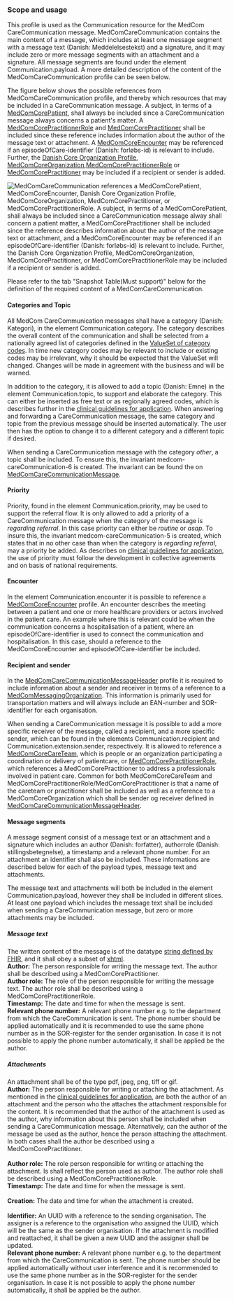 ### Scope and usage 
This profile is used as the Communication resource for the MedCom CareCommunication message. MedComCareCommunication contains the main content of a message, which includes at least one message segment with a message text (Danish: Meddelelsestekst) and a signature, and it may include zero or more message segments with an attachment and a signature. All message segments are found under the element Communication.payload. A more detailed description of the content of the MedComCareCommunication profile can be seen below. 

The figure below shows the possible references from MedComCareCommunication profile, and thereby which resources that may be included in a CareCommunication message. A subject, in terms of a [MedComCorePatient](https://medcomfhir.dk/ig/core/StructureDefinition-medcom-core-patient.html), shall always be included since a CareCommunication message always concerns a patient's matter. A [MedComCorePractitionerRole](https://medcomfhir.dk/ig/core/StructureDefinition-medcom-core-practitionerrole.html) and [MedComCorePractitioner](https://medcomfhir.dk/ig/core/StructureDefinition-medcom-core-practitioner.html) shall be included since these reference includes information about the author of the message text or attachment. A [MedComCoreEncounter](https://medcomfhir.dk/ig/core/StructureDefinition-medcom-core-encounter.html) may be referenced if an episodeOfCare-identifier (Danish: forløbs-id) is relevant to include. Further, the [Danish Core Organization Profile](https://hl7.dk/fhir/core/StructureDefinition-dk-core-organization.html), [MedComCoreOrganization](https://medcomfhir.dk/ig/core/StructureDefinition-medcom-core-organization.html),[MedComCorePractitionerRole](https://medcomfhir.dk/ig/core/StructureDefinition-medcom-core-practitionerrole.html) or [MedComCorePractitioner](https://medcomfhir.dk/ig/core/StructureDefinition-medcom-core-practitioner.html) may be included if a recipient or sender is added. 

<img alt="MedComCareCommunication references a MedComCorePatient, MedComCoreEncounter, Danish Core Organization Profile, MedComCoreOrganization, MedComCorePractitioner, or MedComCorePractitionerRole. A subject, in terms of a MedComCorePatient, shall always be included since a CareCommunication message alway shall concern a patient matter, a MedComCorePractitioner shall be included since the reference describes information about the author of the message text or attachment, and a MedComCoreEncounter may be referenced if an episodeOfCare-identifier (Danish: forløbs-id) is relevant to include. Further, the Danish Core Organization Profile, MedComCoreOrganization, MedComCorePractitioner, or MedComCorePractitionerRole may be included if a recipient or sender is added. " src="./carecommunication/CareCommunicationCommunication.svg" style="float:none; display:block; margin-left:auto; margin-right:auto;" />

Please refer to the tab "Snapshot Table(Must support)" below for the definition of the required content of a MedComCareCommunication.

#### Categories and Topic

All MedCom CareCommunication messages shall have a category (Danish: Kategori), in the element Communication.category. The category describes the overall content of the communication and shall be selected from a nationally agreed list of categories defined in the [ValueSet of category codes](https://medcomfhir.dk/ig/terminology/ValueSet-medcom-careCommunication-categories.html). In time new category codes may be relevant to include or existing codes may be irrelevant, why it should be expected that the ValueSet will changed. Changes will be made in agreement with the business and will be warned. 

In addition to the category, it is allowed to add a topic (Danish: Emne) in the element Communication.topic, to support and elaborate the category. This can either be inserted as free text or as regionally agreed codes, which is describes further in the [clinical guidelines for application](https://medcomdk.github.io/dk-medcom-carecommunication/#11-clinical-guidelines-for-application). When answering and forwarding a CareCommunication message, the same category and topic from the previous message should be inserted automatically. The user then has the option to change it to a different category and a different topic if desired.

When sending a CareCommunication message with the category *other*, a topic shall be included. To ensure this, the invariant medcom-careCommunication-6 is created. The invariant can be found the on [MedComCareCommunicationMessage](https://medcomfhir.dk/ig/carecommunication/StructureDefinition-medcom-careCommunication-message.html). 

#### Priority

Priority, found in the element Communication.priority, may be used to support the referral flow. It is only allowed to add a priority of a CareCommunication message when the category of the message is *regarding referral*. In this case priority can either be *routine* or *asap*. To insure this, the invariant medcom-careCommunication-5 is created, which states that in no other case than when the category is *regarding referral*, may a priority be added. As describes on [clinical guidelines for application](https://medcomdk.github.io/dk-medcom-carecommunication/#11-clinical-guidelines-for-application), the use of priority must follow the development in collective agreements and on basis of national requirements. 

#### Encounter 

In the element Communication.encounter it is possible to reference a [MedComCoreEncounter](https://medcomfhir.dk/ig/core/StructureDefinition-medcom-core-encounter.html) profile. An encounter describes the meeting between a patient and one or more healthcare providers or actors involved in the patient care. An example where this is relevant could be when the communication concerns a hospitalisation of a patient, where an episodeOfCare-identifier is used to connect the communication and hospitalisation. In this case, should a reference to the MedComCoreEncounter and episodeOfCare-identifier be included.  

#### Recipient and sender

In the [MedComCareCommunicationMessageHeader](https://medcomfhir.dk/ig/carecommunication/StructureDefinition-medcom-careCommunication-messageHeader.html) profile it is required to include information about a sender and receiver in terms of a reference to a [MedComMessagingOrganization](https://medcomfhir.dk/ig/messaging/StructureDefinition-medcom-messaging-organization.html). This information is primarily used for transportation matters and will always include an EAN-number and SOR-identifier for each organisation. 

When sending a CareCommunication message it is possible to add a more specific receiver of the message, called a recipient, and a more specific sender, which can be found in the elements Communication.recipient and Communication.extension.sender, respectively. It is allowed to reference a [MedComCoreCareTeam](https://medcomfhir.dk/ig/core/StructureDefinition-medcom-core-careteam.html), which is people or an organization participating a coordination or delivery of patientcare, or [MedComCorePractitionerRole](https://medcomfhir.dk/ig/core/StructureDefinition-medcom-core-practitionerrole.html), which references a MedComCorePractitioner to address a professionals involved in patient care. Common for both MedComCoreCareTeam and MedComCorePractitionerRole/MedComCorePractitioner is that a name of the careteam or practitioner shall be included as well as a reference to a MedComCoreOrganization which shall be sender og receiver defined in [MedComCareCommunicationMessageHeader](https://medcomfhir.dk/ig/carecommunication/StructureDefinition-medcom-careCommunication-messageHeader.html).


#### Message segments 

A message segment consist of a message text or an attachment and a signature which includes an author (Danish: forfatter), authorrole (Danish: stillingsbetegnelse), a timestamp and a relevant phone number. For an attachment an identifier shall also be included. These informations are described below for each of the payload types, message text and attachments. 

The message text and attachments will both be included in the element Communication.payload, however they shall be included in different slices. At least one payload which includes the message text shall be included when sending a CareCommunication message, but zero or more attachments may be included. 

##### Message text
The written content of the message is of the datatype [string defined by FHIR](http://hl7.org/fhir/R4/datatypes.html#string), and it shall obey a subset of [xhtml](http://hl7.org/fhir/R4/xml.html). <br> 
**Author:** The person responsible for writing the message text. The author shall be described using a MedComCorePractitioner. <br> 
**Author role:** The role of the person responsible for writing the message text. The author role shall be described using a MedComCorePractitionerRole. <br> 
**Timestamp:** The date and time for when the message is sent. <br> 
**Relevant phone number:** A relevant phone number e.g. to the department from which the CareCommunication is sent. The phone number should be applied automatically and it is recommended to use the same phone number as in the SOR-register for the sender organisation. In case it is not possible to apply the phone number automatically, it shall be applied be the author.

##### Attachments 
An attachment shall be of the type pdf, jpeg, png, tiff or gif. <br> 
**Author:** The person responsible for writing or attaching the attachment. As mentioned in the [clinical guidelines for application](https://medcomdk.github.io/dk-medcom-carecommunication/#11-clinical-guidelines-for-application), are both the author of an attachment and the person who the attaches the attachment responsible for the content. It is recommended that the author of the attachment is used as the author, why information about this person shall be included when sending a CareCommunication message. Alternatively, can the author of the message be used as the author, hence the person attaching the attachment. In both cases shall the author be described using a MedComCorePractitioner. <br>  
**Author role:** The role person responsible for writing or attaching the attachment. Is shall reflect the person used as author. The author role shall be described using a MedComCorePractitionerRole. <br> 
**Timestamp:** The date and time for when the message is sent. <br>  
**Creation:** The date and time for when the attachment is created. <br>  
**Identifier:** An UUID with a reference to the sending organisation. The assigner is a reference to the organisation who assigned the UUID, which will be the same as the sender organisation. If the attachment is modified and reattached, it shall be given a new UUID and the assigner shall be updated. <br> 
**Relevant phone number:** A relevant phone number e.g. to the department from which the CareCommunication is sent. The phone number should be applied automatically without user interference and it is recommended to use the same phone number as in the SOR-register for the sender organisation. In case it is not possible to apply the phone number automatically, it shall be applied be the author.
